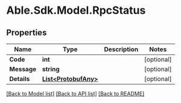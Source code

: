 # Able.Sdk.Model.RpcStatus
## Properties

Name | Type | Description | Notes
------------ | ------------- | ------------- | -------------
**Code** | **int** |  | [optional] 
**Message** | **string** |  | [optional] 
**Details** | [**List&lt;ProtobufAny&gt;**](ProtobufAny.md) |  | [optional] 

[[Back to Model list]](../README.md#documentation-for-models) [[Back to API list]](../README.md#documentation-for-api-endpoints) [[Back to README]](../README.md)

